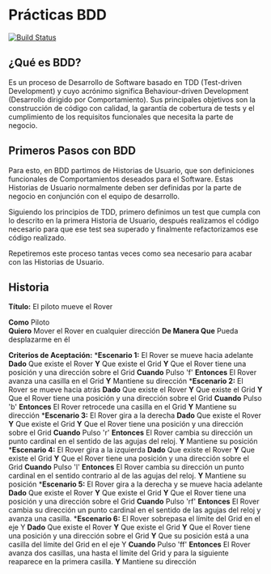 <h1>Prácticas BDD</h1>

[![Build Status](https://travis-ci.org/RafaelCasuso/bdd-practice.svg?branch=master)](https://travis-ci.org/RafaelCasuso/bdd-practice)

<h2><strong>¿Qué es BDD?</strong></h2>

Es un proceso de Desarrollo de Software basado en TDD (Test-driven Development) y cuyo acrónimo significa Behaviour-driven
Development (Desarrollo dirigido por Comportamiento). Sus principales objetivos son la construcción de código con calidad,
la garantía de cobertura de tests y el cumplimiento de los requisitos funcionales que necesita la parte de negocio.


<h2><strong>Primeros Pasos con BDD</strong></h2>

Para esto, en BDD partimos de Historias de Usuario, que son definiciones funcionales de Comportamientos deseados para
el Software. Estas Historias de Usuario normalmente deben ser definidas por la parte de negocio en conjunción con el 
equipo de desarrollo.

Siguiendo los principios de TDD, primero definimos un test que cumpla con lo descrito en la primera Historia de Usuario,
después realizamos el código necesario para que ese test sea superado y finalmente refactorizamos ese código realizado.

Repetiremos este proceso tantas veces como sea necesario para acabar con las Historias de Usuario.

<h2><strong>Historia</strong></h2>

<strong>Título:</strong> El piloto mueve el Rover

**Como** Piloto</br>
<strong>Quiero</strong> Mover el Rover en cualquier dirección
<strong>De Manera Que</strong> Pueda desplazarme en él

<strong>Criterios de Aceptación:</strong>
	*<strong>Escenario 1:</strong> El Rover se mueve hacia adelante
		<strong>Dado</strong> Que existe el Rover
		<strong>Y</strong> Que existe el Grid
		<strong>Y</strong> Que el Rover tiene una posición y una dirección sobre el Grid
		<strong>Cuando</strong> Pulso 'f'
		<strong>Entonces</strong> El Rover avanza una casilla en el Grid
		<strong>Y</strong> Mantiene su dirección
	*<strong>Escenario 2:</strong> El Rover se mueve hacia atrás
		<strong>Dado</strong> Que existe el Rover
		<strong>Y</strong> Que existe el Grid
		<strong>Y</strong> Que el Rover tiene una posición y una dirección sobre el Grid
		<strong>Cuando</strong> Pulso 'b'
		<strong>Entonces</strong> El Rover retrocede una casilla en el Grid
		<strong>Y</strong> Mantiene su dirección
	*<strong>Escenario 3:</strong> El Rover gira a la derecha
		<strong>Dado</strong> Que existe el Rover
		<strong>Y</strong> Que existe el Grid
		<strong>Y</strong> Que el Rover tiene una posición y una dirección sobre el Grid
		<strong>Cuando</strong> Pulso 'r'
    		<strong>Entonces</strong> El Rover cambia su dirección un punto cardinal en el sentido de las agujas del reloj.
		<strong>Y</strong> Mantiene su posición
	*<strong>Escenario 4:</strong> El Rover gira a la izquierda
		<strong>Dado</strong> Que existe el Rover
		<strong>Y</strong> Que existe el Grid
		<strong>Y</strong> Que el Rover tiene una posición y una dirección sobre el Grid
		<strong>Cuando</strong> Pulso 'l'
    <strong>Entonces</strong> El Rover cambia su dirección un punto cardinal en el sentido contrario al de las agujas       del reloj.
		<strong>Y</strong> Mantiene su posición
	*<strong>Escenario 5:</strong> El Rover gira a la derecha y se mueve hacia adelante
		<strong>Dado</strong> Que existe el Rover
		<strong>Y</strong> Que existe el Grid
		<strong>Y</strong> Que el Rover tiene una posición y una dirección sobre el Grid
		<strong>Cuando</strong> Pulso 'rf'
    <strong>Entonces</strong> El Rover cambia su dirección un punto cardinal en el sentido  de las agujas del reloj y       avanza una     casilla.
	*<strong>Escenario 6:</strong> El Rover sobrepasa el límite del Grid en el eje Y
		<strong>Dado</strong> Que existe el Rover
		<strong>Y</strong> Que existe el Grid
		<strong>Y</strong> Que el Rover tiene una posición y una dirección sobre el Grid
		<strong>Y</strong> Que su posición está a una casilla del límite del Grid en el eje Y
		<strong>Cuando</strong> Pulso 'ff'
    <strong>Entonces</strong> El Rover avanza dos casillas, una hasta el límite del Grid y para la siguiente reaparece      en la primera casilla.
		<strong>Y</strong> Mantiene su dirección




